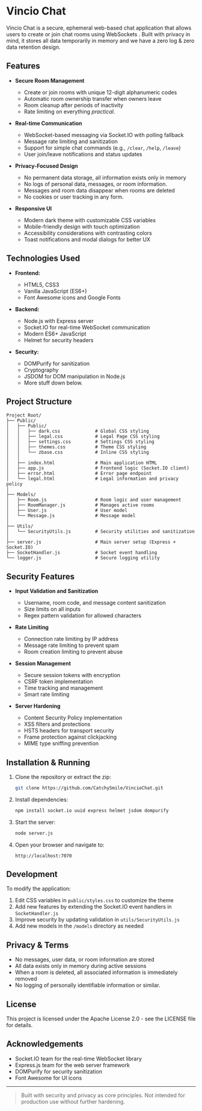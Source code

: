 # Vincio Chat

Vincio Chat is a secure, ephemeral web-based chat application that allows users to create or join chat rooms using WebSockets . Built with privacy in mind, it stores all data temporarily in memory and we have a zero log & zero data retention design.
## Features

- **Secure Room Management**
  - Create or join rooms with unique 12-digit alphanumeric codes
  - Automatic room ownership transfer when owners leave
  - Room cleanup after periods of inactivity
  - Rate limiting on everything *practical*.

- **Real-time Communication**
  - WebSocket-based messaging via Socket.IO with polling fallback
  - Message rate limiting and sanitization
  - Support for simple chat commands (e.g., `/clear`, `/help`, `/leave`)
  - User join/leave notifications and status updates

- **Privacy-Focused Design**
  - No permanent data storage, all information exists only in memory
  - No logs of personal data, messages, or room information.
  - Messages and room data disappear when rooms are deleted
  - No cookies or user tracking in any form.

- **Responsive UI**
  - Modern dark theme with customizable CSS variables
  - Mobile-friendly design with touch optimization
  - Accessibility considerations with contrasting colors
  - Toast notifications and modal dialogs for better UX

## Technologies Used

- **Frontend:**
  - HTML5, CSS3
  - Vanilla JavaScript (ES6+)
  - Font Awesome icons and Google Fonts

- **Backend:**
  - Node.js with Express server
  - Socket.IO for real-time WebSocket communication
  - Modern ES6+ JavaScript
  - Helmet for security headers

- **Security:**
  - DOMPurify for sanitization
  - Cryptography
  - JSDOM for DOM manipulation in Node.js
  - More stuff down below.

## Project Structure

```
Project Root/
├── Public/
│   ├── Public/
│   │   ├── dark.css             # Global CSS styling
│   │   ├── legal.css            # Legal Page CSS styling
│   │   ├── settings.css         # Settings CSS styling
│   │   ├── themes.css           # Theme CSS styling
│   │   └── zbase.css            # Inline CSS styling
│   │ 
│   ├── index.html               # Main application HTML
│   ├── app.js                   # Frontend logic (Socket.IO client)
│   ├── error.html               # Error page endpoint
│   └── legal.html               # Legal information and privacy policy
│
├── Models/
│   ├── Room.js                  # Room logic and user management
│   ├── RoomManager.js           # Manages active rooms
│   ├── User.js                  # User model
│   └── Message.js               # Message model
│
├── Utils/
│   └── SecurityUtils.js         # Security utilities and sanitization
│
├── server.js                    # Main server setup (Express + Socket.IO)
├── SocketHandler.js             # Socket event handling
└── logger.js                    # Secure logging utility
```

## Security Features

- **Input Validation and Sanitization**
  - Username, room code, and message content sanitization
  - Size limits on all inputs
  - Regex pattern validation for allowed characters

- **Rate Limiting**
  - Connection rate limiting by IP address
  - Message rate limiting to prevent spam
  - Room creation limiting to prevent abuse

- **Session Management**
  - Secure session tokens with encryption
  - CSRF token implementation
  - Time tracking and management
  - Smart rate limiting

- **Server Hardening**
  - Content Security Policy implementation
  - XSS filters and protections
  - HSTS headers for transport security
  - Frame protection against clickjacking
  - MIME type sniffing prevention

## Installation & Running

1. Clone the repository or extract the zip:
    ```bash
    git clone https://github.com/CatchySmile/VincioChat.git
    ```

2. Install dependencies:
    ```bash
    npm install socket.io uuid express helmet jsdom dompurify
    ```

3. Start the server:
    ```bash
    node server.js
    ```

4. Open your browser and navigate to:
    ```
    http://localhost:7070
    ```

## Development

To modify the application:

1. Edit CSS variables in `public/styles.css` to customize the theme
2. Add new features by extending the Socket.IO event handlers in `SocketHandler.js`
3. Improve security by updating validation in `utils/SecurityUtils.js`
4. Add new models in the `/models` directory as needed

## Privacy & Terms

- No messages, user data, or room information are stored
- All data exists only in memory during active sessions
- When a room is deleted, all associated information is immediately removed
- No logging of personally identifiable information or similar.

## License

This project is licensed under the Apache License 2.0 - see the LICENSE file for details.

## Acknowledgements

- Socket.IO team for the real-time WebSocket library
- Express.js team for the web server framework
- DOMPurify for security sanitization
- Font Awesome for UI icons

---

> Built with security and privacy as core principles. Not intended for production use without further hardening.

